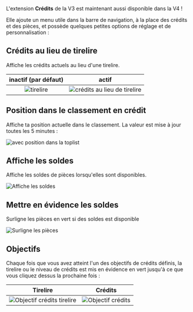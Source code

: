 L'extension **Crédits** de la V3 est maintenant aussi disponible dans la V4 !

Elle ajoute un menu utile dans la barre de navigation, à la place des crédits et des pièces,
 et possède quelques petites options de réglage et de personnalisation :

## Crédits au lieu de tirelire

Affiche les crédits actuels au lieu d'une tirelire.

|   **inactif** (par défaut)    |                     **actif**                      |
| :---------------------------: | :------------------------------------------------: |
| ![tirelire](assets/fr_FR/piggy-mode.png) | ![crédits au lieu de tirelire](assets/fr_FR/credits-mode.png) |

## Position dans le classement en crédit

Affiche ta position actuelle dans le classement. La valeur est mise à jour toutes les 5 minutes :

![avec position dans la toplist](assets/fr_FR/toplist.png)

## Affiche les soldes

Affiche les soldes de pièces lorsqu'elles sont disponibles.

![Affiche les soldes](assets/fr_FR/showSales.png)

## Mettre en évidence les soldes

Surligne les pièces en vert si des soldes est disponible

![Surligne les pièces](assets/fr_FR/highlightSales.png)

## Objectifs

Chaque fois que vous avez atteint l'un des objectifs de crédits définis,
 la tirelire ou le niveau de crédits est mis en évidence en vert jusqu'à ce que vous cliquez dessus la prochaine fois :

|                       Tirelire                       |                    Crédits                    |
| :--------------------------------------------------: | :-------------------------------------------: |
| ![Objectif crédits tirelire](assets/fr_FR/alert-piggy-mode.png) | ![Objectif crédits](assets/fr_FR/alert-credits-mode.png) |
